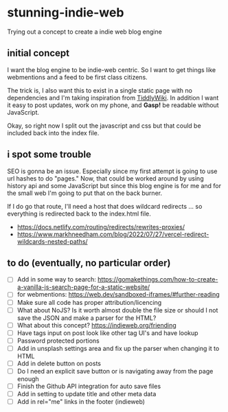 # stunning-indie-web
Trying out a concept to create a indie web blog engine

 ## initial concept
 I want the blog engine to be indie-web centric. So I want to get things
 like webmentions and a feed to be first class citizens.
 
 The trick is, I also want this to exist in a single static page with no dependencies and I'm taking inspiration from [TiddlyWiki](https://tiddlywiki.com/dev/static/TiddlyWiki.html). In addition I want it easy to post updates, work on my phone, and **Gasp!**
 be readable without JavaScript.
 
 Okay, so right now I split out the javascript and css but that could be included back into the index file. 

## i spot some trouble
SEO is gonna be an issue. Especially since my first attempt is going to use 
url hashes to do "pages." Now, that could be worked around by using history api
and some JavaScript but since this blog engine is for me and for the small web I'm going 
to put that on the back burner.

If I do go that route, I'll need a host that does wildcard redirects ...
so everything is redirected back to the index.html file.

 - https://docs.netlify.com/routing/redirects/rewrites-proxies/
 - https://www.markhneedham.com/blog/2022/07/27/vercel-redirect-wildcards-nested-paths/
 
 ## to do (eventually, no particular order)
 
 - [ ] Add in some way to search: https://gomakethings.com/how-to-create-a-vanilla-js-search-page-for-a-static-website/
 - [ ] for webmentions: https://web.dev/sandboxed-iframes/#further-reading
 - [ ] Make sure all code has proper attribution/licencing
 - [ ] What about NoJS? Is it worth almost double the file size or should I not save the JSON and make a parser for the HTML?
 - [ ] What about this concept? https://indieweb.org/friending
 - [ ] Have tags input on post look like other tag UI's and have lookup
 - [ ] Password protected portions
 - [ ] Add in unsplash settings area and fix up the parser when changing it to HTML
 - [ ] Add in delete button on posts
 - [ ] Do I need an explicit save button or is navigating away from the page enough
 - [ ] Finish the Github API integration for auto save files
 - [ ] Add in setting to update title and other meta data
 - [ ] Add in rel="me" links in the footer (indieweb)
